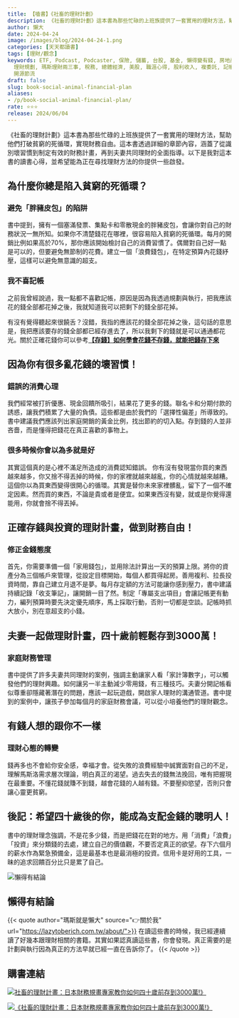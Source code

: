 ```yaml
---
title: 【嗑書】《社畜的理財計劃》
description: 《社畜的理財計劃》這本書為那些忙碌的上班族提供了一套實用的理財方法，幫助他們打破貧窮的死循環，實現財務自由。這本書透過詳細的章節內容，涵蓋了從識別壞習慣到制定有效的財務計畫，再到夫妻共同理財的全面指導。以下是我對這本書的讀書心得，並希望能為正在尋找理財方法的你提供一些啟發。
author: 懶大
date: 2024-04-24
image: /images/blog/2024-04-24-1.png
categories: [天天都讀書]
tags: [理財/觀念]
keywords: ETF, Podcast, Podcaster, 保險, 儲蓄, 台股, 基金, 懶得變有錢, 房地產, 投資, 投資理財, 支出, 收入, 理財,
  理財規劃, 瑪斯理財兩三事, 稅務, 總體經濟, 美股, 職涯心得, 股利收入, 複委託, 記帳, 讀書心得, 財務規劃, 財商, 貸款, 資產配置, 退休規劃,
  開源節流
draft: false
slug: book-social-animal-financial-plan
aliases:
- /p/book-social-animal-financial-plan/
rate: ⭐⭐⭐
release: 2024/06/04
---
```

《社畜的理財計劃》這本書為那些忙碌的上班族提供了一套實用的理財方法，幫助他們打破貧窮的死循環，實現財務自由。這本書透過詳細的章節內容，涵蓋了從識別壞習慣到制定有效的財務計畫，再到夫妻共同理財的全面指導。以下是我對這本書的讀書心得，並希望能為正在尋找理財方法的你提供一些啟發。

## 為什麼你總是陷入貧窮的死循環？

### 避免「胖豬皮包」的陷阱

書中提到，擁有一個塞滿發票、集點卡和零散現金的胖豬皮包，會讓你對自己的財務狀況一無所知。如果你不清楚錢花在哪裡，很容易陷入貧窮的死循環。每月的開銷比例如果高於70%，那你應該開始檢討自己的消費習慣了。偶爾對自己好一點是可以的，但要避免無節制的花費。建立一個「浪費錢包」，在特定預算內花錢紓壓，這樣可以避免無意識的超支。

### 我不喜記帳

之前我曾經說過，我一點都不喜歡記帳，原因是因為我透過規劃與執行，把我應該花的錢全部都花掉之後，我就知道我可以把剩下的錢全部花掉。

有沒有覺得聽起來很饒舌？沒錯，我指的應該花的錢全部花掉之後，這句話的意思是，我把應該要存的錢全部都已經存進去了，所以我剩下的錢就是可以通通都花光。關於正確花錢你可以參考[**【存錢】如何學會花錢不存錢，就能把錢存下來**](https://lazytoberich.com.tw/p/how-to-learn-to-spend-not-save-and-still-save-money/)

## 因為你有很多亂花錢的壞習慣！

### 錯誤的消費心理

我們經常被打折優惠、現金回饋所吸引，結果花了更多的錢。聯名卡和分期付款的誘惑，讓我們積累了大量的負債。這些都是由於我們的「選擇性偏差」所導致的。書中建議我們應該列出家庭開銷的黃金比例，找出節約的切入點。存到錢的人並非吝嗇，而是懂得把錢花在真正喜歡的事物上。

### 很多時候你會以為多就是好

其實這個真的是心裡不滿足所造成的消費認知錯誤。 你有沒有發現當你買的東西越來越多，你又捨不得丟掉的時候，你的家裡就越來越亂，你的心情就越來越糟。這個你以為買東西變得很開心的循環。其實是替你未來家裡髒亂，留下了一個不確定因素。然而買的東西，不論是貴或者是便宜。如果東西沒有變，就或是你覺得還能用，你就會捨不得丟掉。

## 正確存錢與投資的理財計畫，做到財務自由！

### 修正金錢態度

首先，你需要準備一個「家用錢包」，並用除法計算出一天的預算上限。將你的資產分為三個帳戶來管理，從設定目標開始，每個人都買得起房。善用複利、拉長投資時間，靠自己建立月退不是夢。每月存定額的方法可能讓你感到壓力，書中建議持續記錄「收支筆記」，讓開銷一目了然。制定「專屬支出項目」會讓記帳更有動力，編列預算時要先決定優先順序，馬上採取行動，否則一切都是空談。記帳時抓大放小，別在意超支的小錢。

## 夫妻一起做理財計畫，四十歲前輕鬆存到3000萬！

### 家庭財務管理

書中提供了許多夫妻共同理財的案例，強調主動讓家人看「家計簿數字」，可以觸發他們的理財興趣。如何讓另一半主動減少零用錢，有三種技巧。夫妻分開記帳看似尊重卻隱藏著潛在的問題，應該一起玩遊戲，開啟家人理財的溝通管道。書中提到的案例中，讓孩子參加每個月的家庭財務會議，可以從小培養他們的理財觀念。

## 有錢人想的跟你不一樣

### 理財心態的轉變

錢再多也不會給你安全感，幸福才會。從失敗的浪費經驗中誠實面對自己的不足，理解馬斯洛需求層次理論，明白真正的渴望。過去失去的錢無法挽回，唯有把握現在最重要。不懂花錢就賺不到錢，越會花錢的人越有錢。不要壓抑慾望，否則只會讓心靈更貧窮。

## 後記：希望四十歲後的你，能成為支配金錢的聰明人！

書中的理財理念強調，不是花多少錢，而是把錢花在對的地方。用「消費」「浪費」「投資」來分類錢的去處，建立自己的價值觀，不要否定真正的欲望。存下六個月的薪水作為緊急預備金，這是最基本也是最消極的投資。信用卡是好用的工具，一昧的追求回饋百分比只是累了自己。

![懶得有結論](/images/blog/lazytobeconclude.svg)
## 懶得有結論

{{< quote author="瑪斯就是懶大" source="👉關於我" url="https://lazytoberich.com.tw/about/">}}
在讀這些書的時候，我已經連續讀了好幾本跟理財相關的書籍。其實如果認真讀這些書，你會發現。真正需要的是計劃與執行因為真正的方法早就已經一直在告訴你了。
{{< /quote >}}


## 購書連結
[![社畜的理財計畫：日本財務規畫專家教你如何四十歲前存到3000萬!》](/images/blog/books.png)](https://www.books.com.tw/exep/assp.php/shamangels/products/0010918698?utm_source=shamangels&utm_medium=ap-books&utm_content=recommend&utm_campaign=ap-202406)

[![《社畜的理財計畫：日本財務規畫專家教你如何四十歲前存到3000萬!》](/images/blog/momobooks.png)](https://www.momoshop.com.tw/goods/GoodsDetail.jsp?i_code=9880572&Area=search&oid=1_1&cid=index&kw=%E7%A4%BE%E7%95%9C%E7%9A%84%E7%90%86%E8%B2%A1%E8%A8%88%E5%8A%83&memid=6000021729&cid=apuad&oid=1&osm=league)
